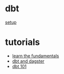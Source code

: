 # dbt

[setup](https://discourse.getdbt.com/t/how-we-set-up-our-computers-for-working-on-dbt-projects/243)

# tutorials
- [learn the fundamentals](https://courses.getdbt.com/courses/fundamentals)
- [dbt and dagster](https://dagster.io/blog/dagster-dbt)
- [dbt 101](https://www.crowdcast.io/e/dbt101_1)
